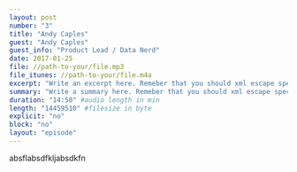 ```yaml
---
layout: post
number: "3"
title: "Andy Caples"
guest: "Andy Caples"
guest_info: "Product Lead / Data Nerd"
date: 2017-01-25
file: //path-to-your/file.mp3
file_itunes: //path-to-your/file.m4a
excerpt: "Write an excerpt here. Remeber that you should xml escape special characters. If you are german: don't use umlauts here."
summary: "Write a summary here. Remeber that you should xml escape special characters. If you are german: don't use umlauts here."
duration: "14:50" #audio length in min
length: "14459510" #filesize in byte
explicit: "no"
block: "no"
layout: "episode"
---
```

absflabsdfkljabsdkfn
